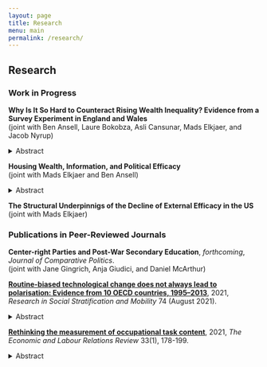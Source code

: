```yaml
---
layout: page
title: Research
menu: main
permalink: /research/
---
```


## Research
### Work in Progress

**Why Is It So Hard to Counteract Rising Wealth Inequality? Evidence from a Survey Experiment in England and Wales** \
  (joint with Ben Ansell, Laure Bokobza, Asli Cansunar, Mads Elkjaer, and Jacob Nyrup) 
<details>
  <summary>Abstract</summary>
    
Taxing inheritances is an effective way of abating rising wealth inequality, yet across advanced economies inheritance tax rates have dropped significantly in recent decades. Why is it so difficult to politically address rising wealth inequality? To help answer this question we study preferences over inheritance taxation using an original survey from England and Wales. We argue that it is difficult to tax inheritances for two reasons. First, many people don't have strong preferences regarding inheritance taxation, and the people who do, are more likely to come from higher socio-economic groups. There is thus a paradox in that the people who would stand to gain the most from taxing inheritances are those least likely to have an opinion on it. Second, rising house prices mean that more people expect to pass on larger inheritances to their children and that more people expect to inherit larger estates, putting downward pressure on inheritance taxes. Using non-experimental and experimental methods, we show that homeowners with more expensive houses, and people whose parents own more expensive properties, are less supportive of inheritance taxation. After empirically demonstrating our argument, we examine what happens when we randomly inform people about the level of wealth inequality locally and/or nationally. We find that our information treatment does not alter peoples’ preferences: preferences over inheritance taxation appear sticky, making it difficult to mobilize political support to address rising wealth inequality. The paper helps explain why addressing rising wealth inequality is politically difficult and thereby contributes to an increasingly salient debate.
    </details>
  
**Housing Wealth, Information, and Political Efficacy** \
  (joint with Mads Elkjaer and Ben Ansell) 
  <details>
  <summary>Abstract</summary>
    
It has long been established that education and income affect people's political efficacy. Surprisingly, the role of wealth has been largely neglected in this literature. This paper studies how home ownership and information about house price inequality affect respondents’ internal and external political efficacy, using a representative survey including an experiment that was administered in England and Wales in the summer of 2021. We find that housing wealth and perceived overall wealth are associated with increased internal and external efficacy. However, controlling for individual-level covariates, only perceived house value and overall wealth exert a statistically significant effect on political efficacy. Household income, education, and sex appear to be the more potent predictors of political efficacy. Furthermore, we see sizeable effects of our information treatments for internal efficacy, but not for external efficacy. In addition, the effect of receiving and understanding the treatments is positive, suggesting that informing people about the high levels of inequality in the housing market does not undermine efficacy in the way materialist theories of political behaviour and preference formation sometimes claim. Instead, we argue that comprehension rather than content of the information matters for internal efficacy. 
    </details>
  
**The Structural Underpinnigs of the Decline of External Efficacy in the US** \
  (joint with Mads Elkjaer)


### Publications in Peer-Reviewed Journals
<p> </p>

**Center-right Parties and Post-War Secondary Education**, *forthcoming*, *Journal of Comparative Politics*. \
(joint with Jane Gingrich, Anja Giudici, and Daniel McArthur) 

**[Routine-biased technological change does not always lead to polarisation: Evidence from 10 OECD countries, 1995–2013](https://www.sciencedirect.com/science/article/abs/pii/S0276562421000433?via%3Dihub)**, 2021, *Research in Social Stratification and Mobility* 74 (August 2021).
<details>
  <summary>Abstract</summary>
  
This article deals with a central paradox in the occupational polarisation literature: most scholars accept that technological change is biased against routine-intensive occupations, but in many countries, we do not see the pattern of occupational polarisation that the theory usually predicts. I argue and show empirically using a dataset of 10 OECD countries between 1995 and 2013 that technological change is both routine-biased and skill-biased, but that the result of routine-biased technological change may be occupational upgrading rather than polar- isation. This is due to differences in occupational routine-wage hierarchies: only where routine occupations cluster around the middle of the wage distribution are we likely to see polarisation. Where routine occupations are concentrated near the bottom of the wage hierarchy, upgrading occupational change is the norm. Based on research on the US, the former has been widely assumed, but it does not hold true in all countries. Overall, this article shows that much previous work on routine-biased technological change and polarisation was built on premises that do not travel well. This underscores the importance of comparative research for building and testing robust general theories.
</details>

**[Rethinking the measurement of occupational task content](https://doi.org/10.1177/10353046211037095)**, 2021, *The Economic and Labour Relations Review* 33(1), 178-199. 
<details>
  <summary>Abstract</summary>

Which tasks workers perform on their jobs is critical for how technological change plays out in the labour market. This crucial insight sparked a large literature on routine-biased technological change which argues that routine occupations with a high share of repetitive and codifiable tasks are at risk of being automated. This paper makes the case for rethinking how we operationalise occupational task content. Based on survey data from 27 European countries between 2000 and 2015, I construct novel measures of routine task intensity and task complexity at the ISCO-88 2-digit level. Comparing them to existing operationalisations, I show that the proposed indices lead to improvements in several critical areas. The task dimensions have a straightforward theoretical interpretation as they capture the essence of the routine-bias and skill-bias arguments and are operationalised to better align theory and measurement. Furthermore, my indices create new opportunities for research by allowing researchers to analyse within-occupation change and country-differences in occupational task content. My paper can therefore contribute to a more sociologically informed understanding of technological change. The indices will benefit both sociologists and labour economists in investigating the nature of recent employment trends in Europe and formulating policies to deal with these challenges.
</details>
<p> </p>
